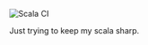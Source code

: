 ![Scala CI](https://github.com/NovemberTang/easy-scala-exercises/workflows/Scala%20CI/badge.svg)

Just trying to keep my scala sharp.